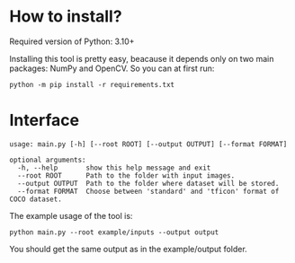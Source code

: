 # How to install?
Required version of Python: 3.10+ 

Installing this tool is pretty easy, beacause it depends only on two main packages: NumPy and OpenCV. So you can at first run:
```
python -m pip install -r requirements.txt
```

# Interface
```
usage: main.py [-h] [--root ROOT] [--output OUTPUT] [--format FORMAT]

optional arguments:
  -h, --help       show this help message and exit
  --root ROOT      Path to the folder with input images.
  --output OUTPUT  Path to the folder where dataset will be stored.
  --format FORMAT  Choose between 'standard' and 'tficon' format of COCO dataset.
```

The example usage of the tool is:
```
python main.py --root example/inputs --output output
```

You should get the same output as in the example/output folder.